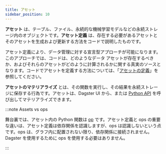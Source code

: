 ```yaml
---
title: アセット
sidebar_position: 10
---
```


**アセット** は、テーブル、ファイル、永続的な機械学習モデルなどの永続ストレージ内のオブジェクトです。**アセット定義** は、存在する必要があるアセットとそのアセットを生成および更新する方法をコードで説明したものです。

アセット定義により、データ管理に対する宣言型アプローチが可能になります。このアプローチでは、コードは、どのようなデータ アセットが存在するべきか、およびそれらのアセットがどのように計算されるかに関する真実のソースとなります。コードでアセットを定義する方法については、「[アセットの定義](defining-assets)」を参照してください。

**アセットのマテリアライズ** とは、その関数を実行し、その結果を永続ストレージに保存する行為です。アセットは、Dagster UI から、または [Python API](/api/python-api/) を呼び出してマテリアライズできます。

:::note Assets vs ops

舞台裏では、アセット内の Python 関数は [op](/guides/build/ops) です。アセット定義と ops の重要な違いは、アセット定義は依存関係を認識しますが、ops は認識しないという点です。ops は、グラフ内に配置されない限り、依存関係に接続されません。Dagster を使用するために ops を使用する必要はありません。

:::

